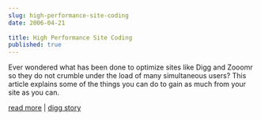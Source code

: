 ```yaml
---
slug: high-performance-site-coding
date: 2006-04-21
 
title: High Performance Site Coding
published: true
---
```

Ever wondered what has been done to optimize sites like Digg and Zooomr so they do not crumble under the load of many simultaneous users? This article explains some of the things you can do to gain as much from your site as you can.<p /><a href="http://www.codymays.net/content/2006/04/16/high-traffic-web-development/">read more</a> | <a href="http://digg.com/programming/High_Performance_Site_Coding">digg story</a>

